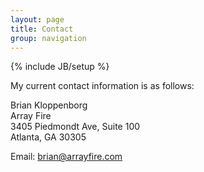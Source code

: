 ```yaml
---
layout: page
title: Contact
group: navigation
---
```

{% include JB/setup %}

My current contact information is as follows:

Brian Kloppenborg<br/>
Array Fire<br/>
3405 Piedmondt Ave, Suite 100<br/>
Atlanta, GA 30305

Email: brian@arrayfire.com
